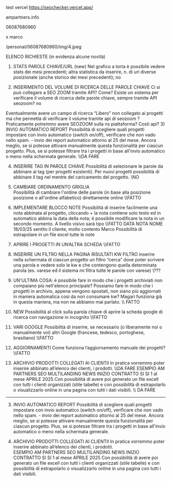 test vercel https://seochecker.vercel.app/

ampartners.info

06087680960

x marco


/personal/06087680960/img/4.jpeg


ELENCO RICHIESTE (in evidenza alcune novità)

1)	STATS PAROLE CHIAVE/URL (new)
Nel grafico a torta è possibile vedere stats dei mesi precedenti; altra statistica da inserire, n. di url diverse posizionate (anche storico dei mesi precedenti);  no

2)	INSERIMENTO DEL VOLUME DI RICERCA DELLE PAROLE CHIAVE
Ci si può collegare a SEO ZOOM tramite API? Come? Esiste un sistema per verificare il volume di ricerca delle parole chiave, sempre tramite API seozoom?  no

Eventualmente avere un campo di ricerca “Libero” non collegato ai progetti ma che permetta di verificare il volume tramite api di seozoom ?
Praticamente potremmo avere SEOZOOM sulla ns piattaforma?
Costi api?
3)	INVIO AUTOMATICO REPORT
Possibilità di scegliere quali progetti impostare con invio automatico (switch on/off), verificare che non vado nello spam. - invio dei report automatico attorno al 25 del mese. Ancora meglio, se si potesse attivare manualmente questa funzionalità per ciascun progetto. Plus, se si potesse filtrare tra i progetti in base all'invio automatico o meno nella schermata generale.   \\\\DA FARE

4)	INSERIRE TAG IN PAROLE CHIAVE 
Possibilità di selezionare le parole da abbinare ai tag (per progetti esistenti). Per nuovi progetti possibilità di abbinare il tag nel mentre del caricamento del progetto. \\NO
5)	CAMBIARE ORDINAMENTO GRIGLIA  
Possibilità di cambiare l'ordine delle parole (in base alla posizione posizione o all'ordine alfabetico) direttamente online \\\FATTO
6)	IMPLEMENTARE BLOCCO NOTE 
Possibilità di inserire facilmente una nota abbinata al progetto, cliccando + 
la nota contiene solo testo ed in automatico abbina la data della nota; è possibile modificare la nota in un secondo momento. A livello visivo sarà tipo  \\\FATTO
DATA		NOTA					NOME
18/03/25	sentito il cliente, molto contento	Marco
Possibilità di estrapolare in un file excel tutte le note
7)	APRIRE I PROGETTI IN UN’ALTRA SCHEDA  \\\FATTO
8)	INSERIRE UN FILTRO NELLA PAGINA RISULTATI KW 
FILTRO inserire nella schermata di ciascun progetto un filtro “cerca” dove poter scrivere una parola e vedere solo le kw e che contengono quella determinata parola (es. varese ed il sistema mi filtra tutte le parole con varese) \\\???

9)	UN'ULTIMA COSA: 
è possibile fare in modo che i progetti archiviati non compaiano più nell'elenco principale? Possiamo fare in modo che i progetti in archivio, appena vengono spostati, non siano più aggiornati in maniera automatica così da non consumare kw? Magari funziona già in questa maniera, ma non ne abbiamo mai parlato.   \\\ FATTO

10)	NEW
Possibilità al click sulla parola chiave di aprire la scheda google di ricerca con navigazione in incognito  \\\\FATTO
               
             

11)	VARI GOOGLE 
Possibilità di inserire, se necessario (o liberamente noi o manualmente voi) altri Google (francese, tedesco, portoghese, brasiliano) \\\FATTO

12)	AGGIORNAMENTI
Come funziona l’aggiornamento manuale dei progetti? \\\FATTO

13)	ARCHIVIO PRODOTTI COLLEGATI AI CLIENTII
In pratica vorremmo poter inserire abbinato all’elenco dei clienti, i prodotti.    \\\DA FARE
ESEMPIO
AM PARTNERS 	SEO	MULTILANDING 	NEWS		INIZIO CONTRATTO
SI	SI			1 al mese	APRILE 2025
Con possibilità di avere poi generato un file excell con tutti i clienti organizzati (stile tabelle) e con possibilità di estrapolarlo o visualizzarlo online  in una pagina con tutti i dati visibili. 
 \\\ DA FARE 



--------------------------------------------

3)	INVIO AUTOMATICO REPORT
Possibilità di scegliere quali progetti impostare con invio automatico (switch on/off), verificare che non vado nello spam. - invio dei report automatico attorno al 25 del mese. Ancora meglio, se si potesse attivare manualmente questa funzionalità per ciascun progetto. Plus, se si potesse filtrare tra i progetti in base all'invio automatico o meno nella schermata generale. 

13)	ARCHIVIO PRODOTTI COLLEGATI AI CLIENTII
In pratica vorremmo poter inserire abbinato all’elenco dei clienti, i prodotti.    
ESEMPIO
AM PARTNERS 	SEO	MULTILANDING 	NEWS		INIZIO CONTRATTO
SI	SI			1 al mese	APRILE 2025
Con possibilità di avere poi generato un file excell con tutti i clienti organizzati (stile tabelle) e con possibilità di estrapolarlo o visualizzarlo online  in una pagina con tutti i dati visibili. 